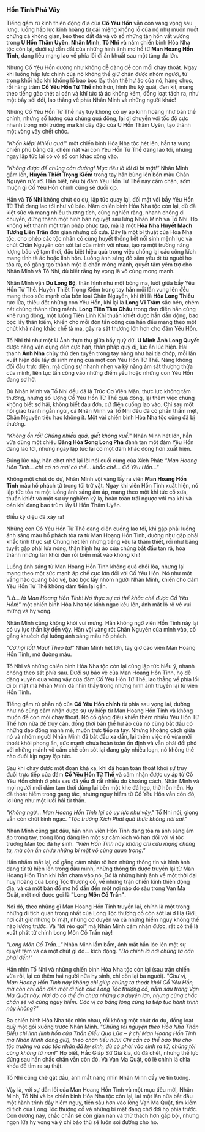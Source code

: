 ### Hồn Tinh Phá Vây

Tiếng gầm rú kinh thiên động địa của **Cổ Yêu Hồn** vẫn còn vang vọng sau lưng, luồng hấp lực kinh hoàng từ cái miệng khổng lồ của nó như muốn nuốt chửng cả không gian, kéo theo đất đá và vô số những tàn hồn vất vưởng trong **U Hồn Thâm Uyên**. **Nhân Minh**, **Tố Nhi** và năm chiến binh Hỏa Nha tộc còn lại, dưới sự dẫn dắt của những hình ảnh mơ hồ từ **Man Hoang Hồn Tinh**, đang liều mạng lao về phía lối đi ẩn khuất sau một tảng đá lớn.

Nhưng Cổ Yêu Hồn dường như không dễ dàng để con mồi chạy thoát. Ngay khi luồng hấp lực chính của nó không thể giữ chân được nhóm người, từ trong khối hắc khí khổng lồ bao bọc lấy thân thể hư ảo của nó, hàng chục, rồi hàng trăm **Cổ Yêu Hồn Tử Thể** nhỏ hơn, hình thù kỳ quái, đen kịt, mang theo tiếng gào thét ai oán và khí tức tà ác không kém, đồng loạt tách ra, như một bầy sói đói, lao thẳng về phía Nhân Minh và những người khác!

Những Cổ Yêu Hồn Tử Thể này tuy không có uy áp kinh hoàng như bản thể chính, nhưng số lượng của chúng quá đông, lại di chuyển với tốc độ cực nhanh trong môi trường ma khí dày đặc của U Hồn Thâm Uyên, tạo thành một vòng vây chết chóc.

_"Khốn kiếp! Nhiều quá!"_ một chiến binh Hỏa Nha tộc hét lên, hắn ta vung chiến phủ bằng đá, chém nát vài con Yêu Hồn Tử Thể đang lao tới, nhưng ngay lập tức lại có vô số con khác xông vào.

_"Không được để chúng cản đường! Mục tiêu là lối đi bí mật!"_ Nhân Minh gầm lên, **Huyền Thiết Trọng Kiếm** trong tay hắn bùng lên bốn màu Chân Nguyên rực rỡ. Hắn biết, nếu bị đám Yêu Hồn Tử Thể này cầm chân, sớm muộn gì Cổ Yêu Hồn chính cũng sẽ đuổi kịp.

Hắn và **Tố Nhi** không chút do dự, lập tức quay lại, đối mặt với bầy Yêu Hồn Tử Thể đang lao tới như vũ bão. Năm chiến binh Hỏa Nha tộc còn lại, dù đã kiệt sức và mang nhiều thương tích, cũng nghiến răng, nhanh chóng di chuyển, đứng thành một hình bán nguyệt sau lưng Nhân Minh và Tố Nhi. Họ không kết thành một trận pháp phức tạp, mà là một **Hỏa Nha Huyết Mạch Tương Liên Trận** đơn giản nhưng cổ xưa. Đây là một bí thuật của Hỏa Nha tộc, cho phép các tộc nhân có cùng huyết thống kết nối sinh mệnh lực và chút Chân Nguyên còn sót lại của mình với nhau, tạo ra một trường năng lượng bảo vệ tạm thời, đặc biệt hiệu quả trong việc chống lại các công kích mang tính tà ác hoặc linh hồn. Luồng ánh sáng đỏ sẫm yếu ớt từ người họ tỏa ra, cố gắng tạo thành một lá chắn mỏng manh, quyết tâm yểm trợ cho Nhân Minh và Tố Nhi, dù biết rằng hy vọng là vô cùng mong manh.


Nhân Minh vận **Du Long Bộ**, thân hình như một bóng ma, lướt giữa bầy Yêu Hồn Tử Thể. Huyền Thiết Trọng Kiếm trong tay hắn mỗi lần vung lên đều mang theo sức mạnh của bốn loại Chân Nguyên, khi thì là **Hỏa Long Thiêu** rực lửa, thiêu đốt những con Yêu Hồn, khi lại là **Long Vĩ Trảm** sắc bén, chém nát chúng thành từng mảnh. **Long Tiên Tâm Châu** trong đan điền hắn cũng khẽ rung động, một luồng Tiên Linh Khí thuần khiết được hắn dẫn động, bao bọc lấy thân kiếm, khiến cho mỗi đòn tấn công của hắn đều mang theo một chút khả năng khắc chế tà ma, gây ra sát thương lớn hơn cho đám Yêu Hồn.

Tố Nhi thì như một U Ảnh thực thụ giữa bầy quỷ dữ. **U Minh Ảnh Long Quyết** được nàng vận dụng đến cực hạn, thân pháp quỷ dị, lúc ẩn lúc hiện. Hai thanh **Ảnh Nha** chủy thủ đen tuyền trong tay nàng như hai tia chớp, mỗi lần xuất hiện đều lấy đi sinh mạng của một con Yêu Hồn Tử Thể. Nàng không đối đầu trực diện, mà dùng sự nhanh nhẹn và kỹ năng ám sát thượng thừa của mình, liên tục tấn công vào những điểm yếu hoặc những con Yêu Hồn đang sơ hở.

Dù Nhân Minh và Tố Nhi đều đã là Trúc Cơ Viên Mãn, thực lực không tầm thường, nhưng số lượng Cổ Yêu Hồn Tử Thể quá đông, lại thêm việc chúng không biết sợ hãi, không biết đau đớn, cứ điên cuồng lao vào. Chỉ sau một hồi giao tranh ngắn ngủi, cả Nhân Minh và Tố Nhi đều đã có phần thấm mệt, Chân Nguyên tiêu hao không ít. Một vài chiến binh Hỏa Nha tộc cũng đã bị thương.

_"Không ổn rồi! Chúng nhiều quá, giết không xuể!"_ Nhân Minh hét lớn, hắn vừa dùng một chiêu **Băng Hỏa Song Long Phá** đánh tan một đám Yêu Hồn đang lao tới, nhưng ngay lập tức lại có một đám khác đông hơn xuất hiện.

Đúng lúc này, hắn chợt nhớ lại lời nói cuối cùng của Xích Phát: _"Man Hoang Hồn Tinh... chỉ có nó mới có thể... khắc chế... Cổ Yêu Hồn..."_

Không một chút do dự, Nhân Minh vội vàng lấy ra viên **Man Hoang Hồn Tinh** màu hổ phách từ trong túi trữ vật. Ngay khi viên Hồn Tinh xuất hiện, nó lập tức tỏa ra một luồng ánh sáng ấm áp, mang theo một khí tức cổ xưa, thuần khiết và một sự uy nghiêm kỳ lạ, hoàn toàn trái ngược với ma khí và oán khí đang bao trùm lấy U Hồn Thâm Uyên.

Điều kỳ diệu đã xảy ra!

Những con Cổ Yêu Hồn Tử Thể đang điên cuồng lao tới, khi gặp phải luồng ánh sáng màu hổ phách tỏa ra từ Man Hoang Hồn Tinh, dường như gặp phải khắc tinh thực sự! Chúng hét lên những tiếng kêu la thảm thiết, rồi như băng tuyết gặp phải lửa nóng, thân hình hư ảo của chúng bắt đầu tan rã, hóa thành những làn khói đen rồi biến mất vào không khí!

Luồng ánh sáng từ Man Hoang Hồn Tinh không quá chói lòa, nhưng lại mang theo một sức mạnh áp chế cực lớn đối với Cổ Yêu Hồn. Nó như một vầng hào quang bảo vệ, bao bọc lấy nhóm người Nhân Minh, khiến cho đám Yêu Hồn Tử Thể không dám tiến lại gần.

_"Là... là Man Hoang Hồn Tinh! Nó thực sự có thể khắc chế được Cổ Yêu Hồn!"_ một chiến binh Hỏa Nha tộc kinh ngạc kêu lên, ánh mắt lộ rõ vẻ vui mừng và hy vọng.

Nhân Minh cũng không khỏi vui mừng. Hắn không ngờ viên Hồn Tinh này lại có uy lực thần kỳ đến vậy. Hắn vội vàng rót Chân Nguyên của mình vào, cố gắng khuếch đại luồng ánh sáng màu hổ phách.

_"Cơ hội tốt! Mau! Theo ta!"_ Nhân Minh hét lớn, tay giơ cao viên Man Hoang Hồn Tinh, mở đường máu.

Tố Nhi và những chiến binh Hỏa Nha tộc còn lại cũng lập tức hiểu ý, nhanh chóng theo sát phía sau. Dưới sự bảo vệ của Man Hoang Hồn Tinh, họ dễ dàng xuyên qua vòng vây của đám Cổ Yêu Hồn Tử Thể, lao thẳng về phía lối đi bí mật mà Nhân Minh đã nhìn thấy trong những hình ảnh truyền lại từ viên Hồn Tinh.

Tiếng gầm rú phẫn nộ của **Cổ Yêu Hồn chính** từ phía sau vọng lại, dường như nó cũng cảm nhận được sự uy hiếp từ Man Hoang Hồn Tinh và không muốn để con mồi chạy thoát. Nó cố gắng điều khiển thêm nhiều Yêu Hồn Tử Thể hơn nữa để truy cản, đồng thời bản thể hư ảo của nó cũng bắt đầu có những dao động mạnh mẽ, muốn trực tiếp ra tay. Nhưng khoảng cách giữa nó và nhóm người Nhân Minh đã bắt đầu xa dần, lại thêm việc nó vừa mới thoát khỏi phong ấn, sức mạnh chưa hoàn toàn ổn định và vẫn phải đối phó với những mảnh vỡ cấm chế còn sót lại đang gây nhiễu loạn, nó không thể nào đuổi kịp ngay lập tức.

Sau khi chạy được một đoạn khá xa, khi đã hoàn toàn thoát khỏi sự truy đuổi trực tiếp của đám **Cổ Yêu Hồn Tử Thể** và cảm nhận được uy áp từ Cổ Yêu Hồn chính ở phía sau đã yếu đi rất nhiều do khoảng cách, Nhân Minh và mọi người mới dám tạm thời dừng lại bên một khe đá hẹp, thở hổn hển. Họ đã thoát hiểm trong gang tấc, nhưng nguy hiểm từ Cổ Yêu Hồn vẫn còn đó, lơ lửng như một lưỡi hái tử thần.

_"Không ngờ... Man Hoang Hồn Tinh lại có uy lực như vậy,"_ Tố Nhi nói, giọng vẫn còn chút kinh ngạc. _"Tộc trưởng Xích Phát quả thực không nói sai."_

Nhân Minh cũng gật đầu, hắn nhìn viên Hồn Tinh đang tỏa ra ánh sáng ấm áp trong tay, trong lòng dâng lên một sự cảm kích vô hạn đối với vị tộc trưởng Man tộc đã hy sinh. _"Viên Hồn Tinh này không chỉ cứu mạng chúng ta, mà còn ẩn chứa những bí mật vô cùng quan trọng."_

Hắn nhắm mắt lại, cố gắng cảm nhận rõ hơn những thông tin và hình ảnh đang từ từ hiện lên trong đầu mình, những thông tin được truyền lại từ Man Hoang Hồn Tinh khi hắn chạm vào nó. Đó là những hình ảnh về một thời đại huy hoàng của Long Tộc thượng cổ, về những trận chiến kinh thiên động địa, và cả một bản đồ mơ hồ dẫn đến một nơi nào đó sâu trong Vạn Ma Quật, một nơi được gọi là **"Long Môn Cổ Trấn"**.

Nơi đó, theo những gì Man Hoang Hồn Tinh truyền lại, chính là một trong những di tích quan trọng nhất của Long Tộc thượng cổ còn sót lại ở Hạ Giới, nơi cất giữ những bí mật, những cơ duyên và cả những hiểm nguy không thể nào lường trước. Và "lời réo gọi" mà Nhân Minh cảm nhận được, rất có thể là xuất phát từ chính Long Môn Cổ Trấn này!

_"Long Môn Cổ Trấn..."_ Nhân Minh lẩm bẩm, ánh mắt hắn lóe lên một sự quyết tâm và cả một chút gì đó... kích động. _"Đó chính là nơi chúng ta cần phải đến!"_

Hắn nhìn Tố Nhi và những chiến binh Hỏa Nha tộc còn lại (sau trận chiến vừa rồi, lại có thêm hai người nữa hy sinh, chỉ còn lại ba người). _"Chư vị, Man Hoang Hồn Tinh này không chỉ giúp chúng ta thoát khỏi Cổ Yêu Hồn, mà còn chỉ dẫn đến một di tích của Long Tộc thượng cổ, nằm sâu trong Vạn Ma Quật này. Nơi đó có thể ẩn chứa những cơ duyên lớn, nhưng cũng chắc chắn sẽ vô cùng nguy hiểm. Các vị có bằng lòng cùng ta tiếp tục hành trình này không?"_

Ba chiến binh Hỏa Nha tộc nhìn nhau, rồi không một chút do dự, đồng loạt quỳ một gối xuống trước Nhân Minh. _"Chúng tôi nguyện theo Hỏa Nha Thần Điểu chi linh (linh hồn của Thần Điểu Quạ Lửa – ý chỉ Man Hoang Hồn Tinh mà Nhân Minh đang giữ), theo chân tiểu hữu! Chỉ cần có thể báo thù cho tộc trưởng và các tộc nhân đã hy sinh, dù có phải vào sinh ra tử, chúng tôi cũng không từ nan!"_ Họ biết, Hắc Giáp Sứ Giả kia, dù đã chết, nhưng thế lực đứng sau hắn chắc chắn vẫn còn đó. Và Vạn Ma Quật, có lẽ chính là chìa khóa để tìm ra sự thật.

Tố Nhi cũng khẽ gật đầu, ánh mắt nàng nhìn Nhân Minh đầy vẻ tin tưởng.

Vậy là, với sự dẫn lối của Man Hoang Hồn Tinh và một mục tiêu mới, Nhân Minh, Tố Nhi và ba chiến binh Hỏa Nha tộc còn lại, lại một lần nữa bắt đầu một hành trình đầy hiểm nguy, tiến sâu hơn vào lòng Vạn Ma Quật, tìm kiếm di tích của Long Tộc thượng cổ và những bí mật đang chờ đợi họ phía trước. Con đường này, chắc chắn sẽ còn gian nan và thử thách hơn gấp bội, nhưng ngọn lửa hy vọng và ý chí báo thù sẽ luôn soi đường cho họ.
